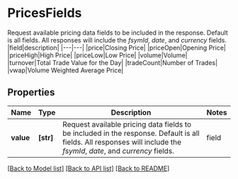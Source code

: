 # PricesFields

Request available pricing data fields to be included in the response. Default is all fields. All responses will include the _fsymId_, _date_, and _currency_ fields.   |field|description|   |---|---|   |price|Closing Price|   |priceOpen|Opening Price|   |priceHigh|High Price|   |priceLow|Low Price|   |volume|Volume|   |turnover|Total Trade Value for the Day|   |tradeCount|Number of Trades|   |vwap|Volume Weighted Average Price| 

## Properties
Name | Type | Description | Notes
------------ | ------------- | ------------- | -------------
**value** | **[str]** | Request available pricing data fields to be included in the response. Default is all fields. All responses will include the _fsymId_, _date_, and _currency_ fields.   |field|description|   |---|---|   |price|Closing Price|   |priceOpen|Opening Price|   |priceHigh|High Price|   |priceLow|Low Price|   |volume|Volume|   |turnover|Total Trade Value for the Day|   |tradeCount|Number of Trades|   |vwap|Volume Weighted Average Price|  | 

[[Back to Model list]](../README.md#documentation-for-models) [[Back to API list]](../README.md#documentation-for-api-endpoints) [[Back to README]](../README.md)


